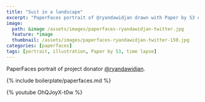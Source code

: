 ```yaml
---
title: "Suit in a landscape"
excerpt: "PaperFaces portrait of @ryandawidjan drawn with Paper by 53 on an iPad."
image: 
  path: &image /assets/images/paperfaces-ryandawidjan-twitter.jpg 
  feature: *image
  thumbnail: /assets/images/paperfaces-ryandawidjan-twitter-150.jpg
categories: [paperfaces]
tags: [portrait, illustration, Paper by 53, time lapse]
---
```


PaperFaces portrait of project donator [@ryandawidjan](https://twitter.com/ryandawidjan).

{% include boilerplate/paperfaces.md %}

{% youtube OhQJoyX-t0w %}
